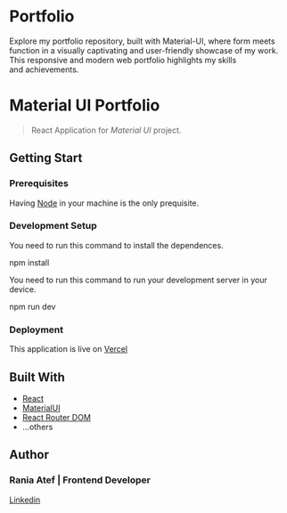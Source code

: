 # Portfolio
Explore my portfolio repository, built with Material-UI, where form meets function in a visually captivating and user-friendly showcase of my work. This responsive and modern web portfolio highlights my skills and achievements.
# Material UI Portfolio

> React Application for *Material UI* project.

## Getting Start

### Prerequisites

Having [Node](https://nodejs.org/en/) in your machine is the only prequisite.

### Development Setup

You need to run this command to install the dependences.


npm install


You need to run this command to run your development server in your device.


npm run dev


### Deployment

This application is live on [Vercel](https://material-ui-portfolio.vercel.app/)

## Built With

- [React](http://reactjs.org/)
- [MaterialUI](https://mui.com/)
- [React Router DOM](https://reacttraining.com/react-router)
- ...others

## Author

### Rania Atef | Frontend Developer

[Linkedin](https://www.linkedin.com/in/raniaatefali/)
